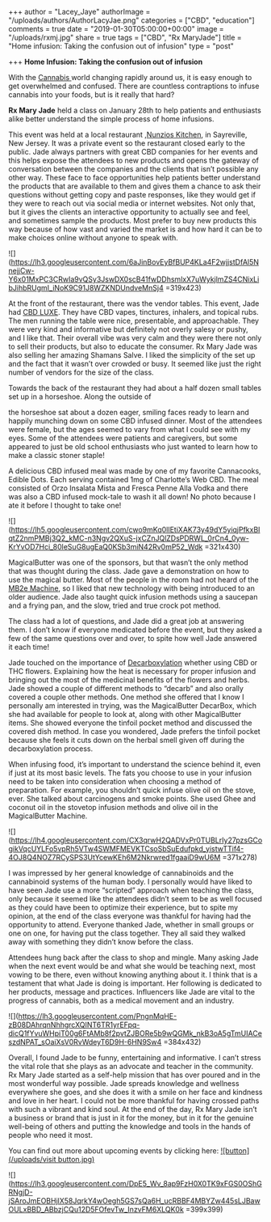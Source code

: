 +++
author = "Lacey_Jaye"
authorImage = "/uploads/authors/AuthorLacyJae.png"
categories = ["CBD", "education"]
comments = true
date = "2019-01-30T05:00:00+00:00"
image = "/uploads/rxmj.jpg"
share = true
tags = ["CBD", "Rx MaryJade"]
title = "Home infusion: Taking the confusion out of infusion"
type = "post"

+++
**Home Infusion: Taking the confusion out of infusion**

With the [Cannabis ](https://en.wikipedia.org/wiki/Cannabis)world changing rapidly around us, it is easy enough to get overwhelmed and confused. There are countless contraptions to infuse cannabis into your foods, but is it really that hard?

**Rx Mary Jade** held a class on January 28th to help patients and enthusiasts alike better understand the simple process of home infusions.

This event was held at a local restaurant ,[Nunzios Kitchen](http://www.nunzioskitchen.com/), in Sayreville, New Jersey. It was a private event so the restaurant closed early to the public. Jade always partners with great CBD companies for her events and this helps expose the attendees to new products and opens the gateway of conversation between the companies and the clients that isn’t possible any other way. These face to face opportunities help patients better understand the products that are available to them and gives them a chance to ask their questions without getting copy and paste responses, like they would get if they were to reach out via social media or internet websites. Not only that, but it gives the clients an interactive opportunity to actually see and feel, and sometimes sample the products. Most prefer to buy new products this way because of how vast and varied the market is and how hard it can be to make choices online without anyone to speak with.

![](https://lh3.googleusercontent.com/6aJinBovEyBfBUP4KLa4F2wjjstDfAl5NnejjCw-Y6x01MxPC3CRwIa9vQSy3JswDX0scB41fwDDhsmlxX7uWykjlmZS4CNixLibJihbRUgmI_iNoK9C91J8WZKNDUndveMnSj4 =319x423)

At the front of the restaurant, there was the vendor tables. This event, Jade had [CBD LUXE](https://cbdluxe.com/). They have CBD vapes, tinctures, inhalers, and topical rubs. The men running the table were nice, presentable, and approachable. They were very kind and informative but definitely not overly salesy or pushy, and I like that. Their overall vibe was very calm and they were there not only to sell their products, but also to educate the consumer. Rx Mary Jade was also selling her amazing Shamans Salve. I liked the simplicity of the set up and the fact that it wasn’t over crowded or busy. It seemed like just the right number of vendors for the size of the class.

Towards the back of the restaurant they had about a half dozen small tables set up in a horseshoe. Along the outside of

the horseshoe sat about a dozen eager, smiling faces ready to learn and happily munching down on some CBD infused dinner. Most of the attendees were female, but the ages seemed to vary from what I could see with my eyes. Some of the attendees were patients and caregivers, but some appeared to just be old school enthusiasts who just wanted to learn how to make a classic stoner staple!

A delicious CBD infused meal was made by one of my favorite Cannacooks, Edible Dots. Each serving contained 1mg of Charlotte’s Web CBD. The meal consisted of Orzo Insalata Mista and Fresca Penne Alla Vodka and there was also a CBD infused mock-tale to wash it all down! No photo because I ate it before I thought to take one!

![](https://lh5.googleusercontent.com/cwo9mKq0lIEtiXAK73y49dY5yiqjPfkxBIqtZ2nmPMBj3Q2_kMC-n3Ngv2QXuS-jxCZnJQlZDsPDRWL_0rCn4_0yw-KrYvOD7Hci_80leSuG8ugEaQ0KSb3miN42Rv0mP52_Wdk =321x430)

MagicalButter was one of the sponsors, but that wasn’t the only method that was thought during the class. Jade gave a demonstration on how to use the magical butter. Most of the people in the room had not heard of the [MB2e Machine](https://store.magicalbutter.com/magicalbutter.html), so I liked that new technology with being introduced to an older audience. Jade also taught quick infusion methods using a saucepan and a frying pan, and the slow, tried and true crock pot method.

The class had a lot of questions, and Jade did a great job at answering them. I don’t know if everyone medicated before the event, but they asked a few of the same questions over and over, to spite how well Jade answered it each time!

Jade touched on the importance of [Decarboxylation](https://magicalbutter.com/recipe/decarboxylation) whether using CBD or THC flowers. Explaining how the heat is necessary for proper infusion and bringing out the most of the medicinal benefits of the flowers and herbs. Jade showed a couple of different methods to “decarb” and also orally covered a couple other methods. One method she offered that I know I personally am interested in trying, was the MagicalButter DecarBox, which she had available for people to look at, along with other MagicalButter items. She showed everyone the tinfoil pocket method and discussed the covered dish method. In case you wondered, Jade prefers the tinfoil pocket because she feels it cuts down on the herbal smell given off during the decarboxylation process.

When infusing food, it’s important to understand the science behind it, even if just at its most basic levels. The fats you choose to use in your infusion need to be taken into consideration when choosing a method of preparation. For example, you shouldn’t quick infuse olive oil on the stove, ever. She talked about carcinogens and smoke points. She used Ghee and coconut oil in the stovetop infusion methods and olive oil in the MagicalButter Machine.

![](https://lh4.googleusercontent.com/CX3qrwH2QADVxPr0TUBLrIy27pzsGCogikVqcUYLFo5vpRh5VTw4SWMFMEVKTCsoSbSuEdufpkd_yistwTTif4-4OJ8Q4NOZ7RCySPS3UtYcewKEh6M2Nkrwred1fgaaiD9wU6M =371x278)

I was impressed by her general knowledge of cannabinoids and the cannabinoid systems of the human body. I personally would have liked to have seen Jade use a more “scripted” approach when teaching the class, only because it seemed like the attendees didn’t seem to be as well focused as they could have been to optimize their experience, but to spite my opinion, at the end of the class everyone was thankful for having had the opportunity to attend. Everyone thanked Jade, whether in small groups or one on one, for having put the class together. They all said they walked away with something they didn’t know before the class.

Attendees hung back after the class to shop and mingle. Many asking Jade when the next event would be and what she would be teaching next, most vowing to be there, even without knowing anything about it. I think that is a testament that what Jade is doing is important. Her following is dedicated to her products, message and practices. Influencers like Jade are vital to the progress of cannabis, both as a medical movement and an industry.

![](https://lh3.googleusercontent.com/PngnMqHE-zB08DAhrqnNhhgrcXQINT6TR1yrEFpq-dicQ1fYvuWHpiT00g6FtAMb8f2pvtZJBORe5b9wQGMk_nkB3oA5gTmUIACeszdNPAT_sOaiXsV0RvWdeyT6D9H-6HN9Sw4 =384x432)

Overall, I found Jade to be funny, entertaining and informative. I can’t stress the vital role that she plays as an advocate and teacher in the community. Rx Mary Jade started as a self-help mission that has over poured and in the most wonderful way possible. Jade spreads knowledge and wellness everywhere she goes, and she does it with a smile on her face and kindness and love in her heart. I could not be more thankful for having crossed paths with such a vibrant and kind soul. At the end of the day, Rx Mary Jade isn’t a business or brand that is just in it for the money, but in it for the genuine well-being of others and putting the knowledge and tools in the hands of people who need it most.

You can find out more about upcoming events by clicking here: 
[![button](/uploads/visit button.jpg)](http://www.rxmaryjade.com/upcoming-events)


![](https://lh3.googleusercontent.com/DpE5_Wv_8ap9FzH0X0TK9xFGS0OShGRNgjD-jSAroJmEOBHjlX58JqrkY4wOegh5GS7sQa6H_ucRBBF4MBYZw445sLJBawOULxBBD_ABbzjCQu12D5FOfevTw_InzvFM6XLQK0k =399x399)